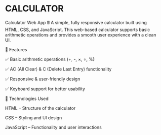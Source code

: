 # CALCULATOR

Calculator Web App 🖩
A simple, fully responsive calculator built using HTML, CSS, and JavaScript. This web-based calculator supports basic arithmetic operations and provides a smooth user experience with a clean UI.

🔹 Features

✅ Basic arithmetic operations (+, -, ×, ÷, %)

✅ AC (All Clear) & C (Delete Last Entry) functionality

✅ Responsive & user-friendly design

✅ Keyboard support for better usability

📂 Technologies Used

HTML – Structure of the calculator

CSS – Styling and UI design

JavaScript – Functionality and user interactions

